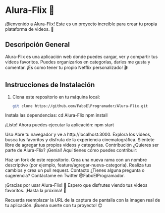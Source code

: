 # Alura-Flix 🎥

¡Bienvenido a Alura-Flix! Este es un proyecto increíble para crear tu propia plataforma de videos. 🚀

## Descripción General

Alura-Flix es una aplicación web donde puedes cargar, ver y compartir tus videos favoritos. Puedes organizarlos en categorías, darles me gusta y comentar. ¡Es como tener tu propio Netflix personalizado! 🎬

## Instrucciones de Instalación

1. Clona este repositorio en tu máquina local:
   ```bash
   git clone https://github.com/FaboElProgramador/Alura-Flix.git

Instala las dependencias:
cd Alura-Flix
npm install

¡Listo! Ahora puedes ejecutar la aplicación:
npm start

Uso
Abre tu navegador y ve a http://localhost:3000.
Explora los videos, busca tus favoritos y disfruta de la experiencia cinematográfica.
Siéntete libre de agregar tus propios videos y categorías.
Contribución
¿Quieres ser parte de Alura-Flix? ¡Genial! Aquí tienes cómo puedes contribuir:

Haz un fork de este repositorio.
Crea una nueva rama con un nombre descriptivo (por ejemplo, feature/agregar-nueva-categoria).
Realiza tus cambios y crea un pull request.
Contacto
¿Tienes alguna pregunta o sugerencia? Contáctame en Twitter @FaboElProgramador.

¡Gracias por usar Alura-Flix! 🎉 Espero que disfrutes viendo tus videos favoritos. ¡Hasta la próxima! 👋


Recuerda reemplazar la URL de la captura de pantalla con la imagen real de tu aplicación. ¡Buena suerte con tu proyecto! 😊
